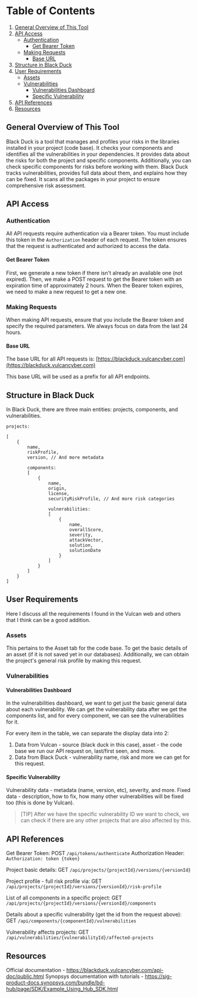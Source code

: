 # Table of Contents

1. [General Overview of This Tool](#general-overview-of-this-tool)
2. [API Access](#api-access)
   - [Authentication](#authentication)
     - [Get Bearer Token](#get-bearer-token)
   - [Making Requests](#making-requests)
     - [Base URL](#base-url)
3. [Structure in Black Duck](#structure-in-black-duck)
4. [User Requirements](#user-requirements)
   - [Assets](#assets)
   - [Vulnerabilities](#vulnerabilities)
     - [Vulnerabilities Dashboard](#vulnerabilities-dashboard)
     - [Specific Vulnerability](#specific-vulnerability)
5. [API References](#api-references)
6. [Resources](#resources)


## General Overview of This Tool

Black Duck is a tool that manages and profiles your risks in the libraries installed in your project (code base). It checks your components and identifies all the vulnerabilities in your dependencies. It provides data about the risks for both the project and specific components. Additionally, you can check specific components for risks before working with them. Black Duck tracks vulnerabilities, provides full data about them, and explains how they can be fixed. It scans all the packages in your project to ensure comprehensive risk assessment.

## API Access

### Authentication

All API requests require authentication via a Bearer token. You must include this token in the `Authorization` header of each request. The token ensures that the request is authenticated and authorized to access the data.

#### Get Bearer Token

First, we generate a new token if there isn't already an available one (not expired).
Then, we make a POST request to get the Bearer token with an expiration time of approximately 2 hours.
When the Bearer token expires, we need to make a new request to get a new one.

### Making Requests

When making API requests, ensure that you include the Bearer token and specify the required parameters. We always focus on data from the last 24 hours.

#### Base URL

The base URL for all API requests is:
[https://blackduck.vulcancyber.com](https://blackduck.vulcancyber.com)

This base URL will be used as a prefix for all API endpoints.

## Structure in Black Duck

In Black Duck, there are three main entities: projects, components, and vulnerabilities.

  
```
projects:

[
    {
        name,
        riskProfile,
        version, // And more metadata

        components: 
        [
            {
                name,
                origin,
                license,
                securityRiskProfile, // And more risk categories
            
	            vulnerabilities: 
	            [ 
	                {
	                    name,
	                    overallScore,
	                    severity,
	                    attackVector,
	                    solution,
	                    solutionDate
	                }
	            ]
            }
        ]
    }
]
```

  

## User Requirements

Here I discuss all the requirements I found in the Vulcan web and others that I think can be a good addition.

### Assets

This pertains to the Asset tab for the code base. To get the basic details of an asset (if it is not saved yet in our databases). Additionally, we can obtain the project's general risk profile by making this request.

### Vulnerabilities

#### Vulnerabilities Dashboard

In the vulnerabilities dashboard, we want to get just the basic general data about each vulnerability. We can get the vulnerability data after we get the components list, and for every component, we can see the vulnerabilities for it.

For every item in the table, we can separate the display data into 2:

1. Data from Vulcan - source (black duck in this case), asset - the code base we run our API request on, last/first seen, and more.
2. Data from Black Duck - vulnerability name, risk and more we can get for this request.

#### Specific Vulnerability

Vulnerability data - metadata (name, version, etc), severity, and more.
Fixed data - description, how to fix, how many other vulnerabilities will be fixed too (this is done by Vulcan).

> [TIP]
> After we have the specific vulnerability ID we want to check, we can check if there are any other projects that are also affected by this.


## API References

Get Bearer Token:
POST `/api/tokens/authenticate`
Authorization Header: `Authorization: token {token}`

Project basic details:
GET `/api/projects/{projectId}/versions/{versionId}`

Project profile - full risk profile via:
GET `/api/projects/{projectId}/versions/{versionId}/risk-profile`

List of all components in a specific project:
GET `/api/projects/{projectId}/versions/{versionId}/components`

Details about a specific vulnerability (get the id from the request above):
GET `/api/components/{componentId}/vulnerabilities`

Vulnerability affects projects:
GET `/api/vulnerabilities/{vulnerabilityId}/affected-projects`

## Resources

Official documentation - https://blackduck.vulcancyber.com/api-doc/public.html
Synopsys documentation with tutorials - https://sig-product-docs.synopsys.com/bundle/bd-hub/page/SDK/Example_Using_Hub_SDK.html